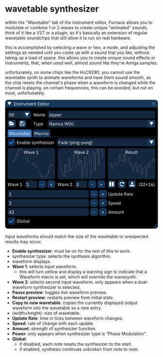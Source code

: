# wavetable synthesizer

within the "Wavetable" tab of the instrument editor, Furnace allows you to modulate or combine 1 or 2 waves to create unique "animated" sounds. think of it like a VST or a plugin, as it's basically an extension of regular wavetable soundchips that still allow it to run on real hardware.

this is accomplished by selecting a wave or two, a mode, and adjusting the settings as needed until you come up with a sound that you like, without taking up a load of space. this allows you to create unique sound effects or instruments, that, when used well, almost sound like they're Amiga samples.

unfortunately, on some chips like the HuC6280, you cannot use the wavetable synth to animate waveforms and have them sound smooth, as the chip resets the channel's phase when a waveform is changed while the channel is playing. on certain frequencies, this can be avoided, but not on most, unfortunately.

![instrument wavetable tab](instrument-wavetable.png)

input waveforms should match the size of the wavetable or unexpected results may occur.

- **Enable synthesizer**: must be on for the rest of this to work.
- synthesizer type: selects the synthesis algorithm.
- waveform displays.
- **Wave 1**: selects input waveform.
  - this will turn yellow and display a warning sign to indicate that a Waveform macro is set, which will override the wavesynth.
- **Wave 2**: selects second input waveform. only appears when a dual-waveform synthesizer is selected.
- **Pause preview**: toggles live waveform preview.
- **Restart preview**: restarts preview from initial state.
- **Copy to new wavetable**: copies the currently displayed output waveform into the wavetable as a new entry.
- (width×height): size of wavetable.
- **Update Rate**: time in ticks between waveform changes.
- **Speed**: rate of change with each update.
- **Amount**: strength of synthesizer function.
- **Power**: only appears when synthesizer type is "Phase Modulation".
- **Global**:
  - if disabled, each note resets the synthesizer to the start.
  - if enabled, synthesis continues unbroken from note to note.
